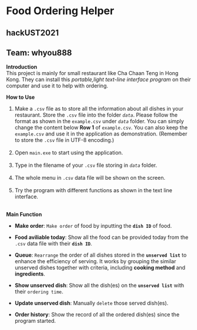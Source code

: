 # Food Ordering Helper
## hackUST2021
## Team: whyou888
 

**Introduction**
<br>This project is mainly for small restaurant like Cha Chaan Teng in Hong Kong. They can install this *portable,light text-line interface program* on their computer and use it to help with ordering.
  
**How to Use**
1. Make a `.csv` file as to store all the information about all dishes in your restaurant. Store the `.csv` file into the folder *`data`*. Please follow the format as shown in the `example.csv` under *`data`* folder. You can simply change the content below **Row 1** of `example.csv`. You can also keep the `example.csv` and use it in the application as demonstration. (Remember to store the `.csv` file in UTF-8 encoding.) <br><br>
2. Open `main.exe` to start using the application.<br><br>
3. Type in the filename of your `.csv` file storing in *`data`* folder.<br><br>
4. The whole menu in `.csv` data file will be shown on the screen.<br><br>
5. Try the program with different functions as shown in the text line interface.<br><br>

**Main Function**
- **Make order**: `Make order` of food by inputting the **`dish ID`** of food. 

- **Food aviliable today**: Show all the food can be provided today from the `.csv` data file with their **`dish ID`**.<br>
- **Queue**: `Rearrange` the order of all dishes stored in the **`unserved list`** to enhance the efficiency of serving. It works by grouping the similar unserved dishes together with criteria, including **cooking method** and **ingredients**.<br>
- **Show unserved dish**: Show all the dish(es) on the **`unserved list`** with their `ordering time`.<br>
- **Update unserved dish**: Manually `delete` those served dish(es).<br>
- **Order history**: Show the record of all the ordered dish(es) since the program started. <br>
